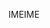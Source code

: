 <span data-ttu-id="5644e-101">IME</span><span class="sxs-lookup"><span data-stu-id="5644e-101">IME</span></span>